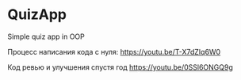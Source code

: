 # QuizApp
Simple quiz app in OOP

Процесс написания кода с нуля: https://youtu.be/T-X7dZIq6W0

Код ревью и улучшения спустя год https://youtu.be/0SSl6ONGQ9g
